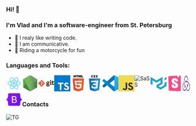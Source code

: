### Hi! 👋
### I'm Vlad and I'm a software-engineer from St. Petersburg

- 💪 I realy like writing code.
- 💬 I am communicative.
- 🎉 Riding a motorcycle for fun
 

 ### Languages and Tools:

<img align="left" alt="React" width="44px" src="https://raw.githubusercontent.com/github/explore/80688e429a7d4ef2fca1e82350fe8e3517d3494d/topics/react/react.png" />
<img align="left" alt="NODE.js" width="44px" src="https://raw.githubusercontent.com/github/explore/80688e429a7d4ef2fca1e82350fe8e3517d3494d/topics/nodejs/nodejs.png" />
<img align="left" alt="git" width="44px" src="https://raw.githubusercontent.com/github/explore/80688e429a7d4ef2fca1e82350fe8e3517d3494d/topics/git/git.png" />
<img align="left" alt="typescript" width="44px" src="https://raw.githubusercontent.com/github/explore/80688e429a7d4ef2fca1e82350fe8e3517d3494d/topics/typescript/typescript.png" />
<img align="left" alt="HTML5" width="44px" src="https://raw.githubusercontent.com/github/explore/80688e429a7d4ef2fca1e82350fe8e3517d3494d/topics/html/html.png" />
<img align="left" alt="CSS3" width="44px" src="https://raw.githubusercontent.com/github/explore/80688e429a7d4ef2fca1e82350fe8e3517d3494d/topics/css/css.png" />
<img align="left" alt="Visual Studio Code" width="44px" src="https://raw.githubusercontent.com/github/explore/80688e429a7d4ef2fca1e82350fe8e3517d3494d/topics/visual-studio-code/visual-studio-code.png" />
<img align="left" alt="JavaScript" width="44px" src="https://raw.githubusercontent.com/github/explore/80688e429a7d4ef2fca1e82350fe8e3517d3494d/topics/javascript/javascript.png" />
<img align="left" alt="SaSS" width="44px" src="https://cdn.jsdelivr.net/gh/devicons/devicon/icons/sass/sass-original.svg" />
<img align="left" src="https://github.com/devicons/devicon/blob/master/icons/materialui/materialui-plain.svg" title="MaterialUI" alt="MaterialUI" width="44px"/>
<img align="left" src="https://github.com/devicons/devicon/blob/master/icons/storybook/storybook-original.svg" title="Storybook" alt="Storybook" width="44px" />
<img align="left" src="https://github.com/devicons/devicon/blob/master/icons/bootstrap/bootstrap-original.svg" title="Bootstrap" alt="Bootsrap" width="44px" />

<img src="https://github.com/devicons/devicon/blob/master/icons/redux/redux-original.svg" title="Redux" alt="Redux" width="20" height="44px"/>
<br>

 ### Contacts
 [<img align="left" alt="TG" width="44px" src="https://www.svgrepo.com/show/452115/telegram.svg" />][tg]


 [tg]: https://t.me/vladbvy
